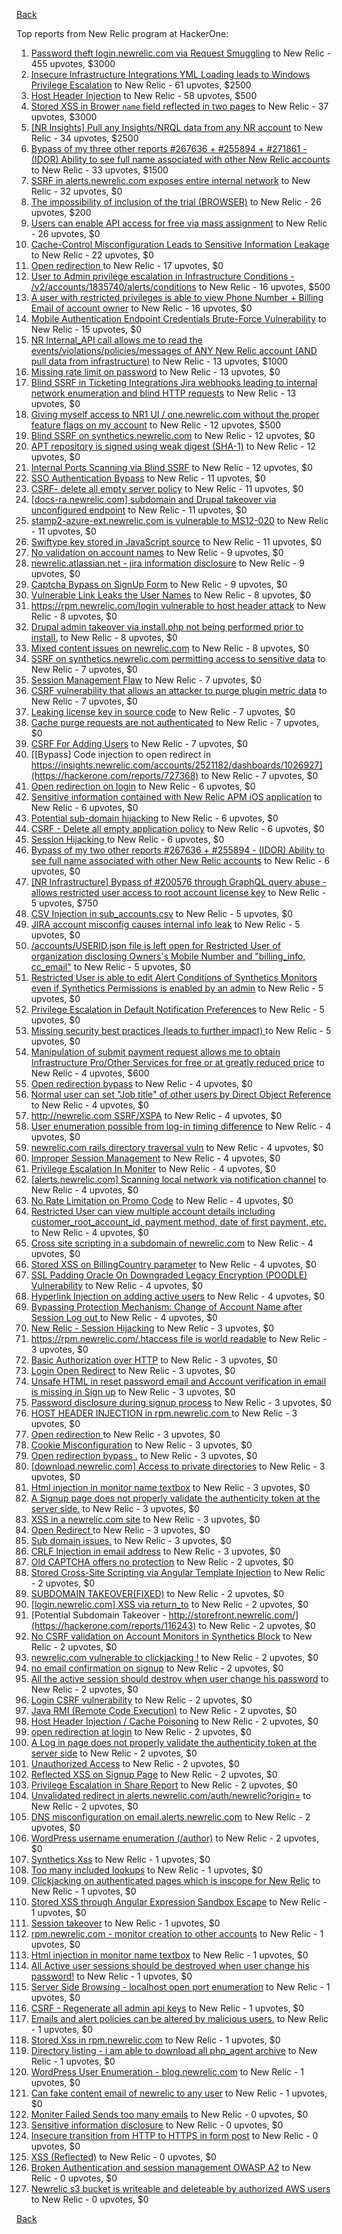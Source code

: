 [Back](../README.md)

Top reports from New Relic program at HackerOne:

1. [Password theft login.newrelic.com via Request Smuggling](https://hackerone.com/reports/498052) to New Relic - 455 upvotes, $3000
2. [Insecure Infrastructure Integrations YML Loading leads to Windows Privilege Escalation](https://hackerone.com/reports/363971) to New Relic - 61 upvotes, $2500
3. [Host Header Injection](https://hackerone.com/reports/698416) to New Relic - 58 upvotes, $500
4. [Stored XSS in Brower `name` field reflected in two pages](https://hackerone.com/reports/348076) to New Relic - 37 upvotes, $3000
5. [[NR Insights] Pull any Insights/NRQL data from any NR account](https://hackerone.com/reports/397137) to New Relic - 34 upvotes, $2500
6. [Bypass of my three other reports #267636 + #255894 + #271861 - (IDOR) Ability to see full name associated with other New Relic accounts](https://hackerone.com/reports/320173) to New Relic - 33 upvotes, $1500
7. [SSRF in alerts.newrelic.com exposes entire internal network](https://hackerone.com/reports/198690) to New Relic - 32 upvotes, $0
8. [The impossibility of inclusion of the trial (BROWSER)](https://hackerone.com/reports/460428) to New Relic - 26 upvotes, $200
9. [Users can enable API access for free via mass assignment](https://hackerone.com/reports/267781) to New Relic - 26 upvotes, $0
10. [Cache-Control Misconfiguration Leads to Sensitive Information Leakage](https://hackerone.com/reports/132835) to New Relic - 22 upvotes, $0
11. [Open redirection ](https://hackerone.com/reports/207285) to New Relic - 17 upvotes, $0
12. [User to Admin privilege escalation in Infrastructure Conditions - /v2/accounts/1835740/alerts/conditions](https://hackerone.com/reports/300879) to New Relic - 16 upvotes, $500
13. [A user with restricted privileges is able to view Phone Number + Billing Email of account owner](https://hackerone.com/reports/197059) to New Relic - 16 upvotes, $0
14. [Mobile Authentication Endpoint Credentials Brute-Force Vulnerability](https://hackerone.com/reports/127202) to New Relic - 15 upvotes, $0
15. [NR Internal_API call allows me to read the events/violations/policies/messages of ANY New Relic account (AND pull data from infrastructure)](https://hackerone.com/reports/271393) to New Relic - 13 upvotes, $1000
16. [Missing rate limit on password](https://hackerone.com/reports/138863) to New Relic - 13 upvotes, $0
17. [Blind SSRF in Ticketing Integrations Jira webhooks leading to internal network enumeration and blind HTTP requests](https://hackerone.com/reports/344032) to New Relic - 13 upvotes, $0
18. [Giving myself access to NR1 UI / one.newrelic.com without the proper feature flags on my account](https://hackerone.com/reports/520623) to New Relic - 12 upvotes, $500
19. [Blind SSRF on synthetics.newrelic.com](https://hackerone.com/reports/141304) to New Relic - 12 upvotes, $0
20. [APT repository is signed using weak digest (SHA-1)](https://hackerone.com/reports/129138) to New Relic - 12 upvotes, $0
21. [Internal Ports Scanning via Blind SSRF](https://hackerone.com/reports/263169) to New Relic - 12 upvotes, $0
22. [SSO Authentication Bypass](https://hackerone.com/reports/168108) to New Relic - 11 upvotes, $0
23. [CSRF- delete all empty server policy](https://hackerone.com/reports/123095) to New Relic - 11 upvotes, $0
24. [[docs-ra.newrelic.com] subdomain and Drupal takeover via unconfigured endpoint](https://hackerone.com/reports/207381) to New Relic - 11 upvotes, $0
25. [stamp2-azure-ext.newrelic.com is vulnerable to MS12-020](https://hackerone.com/reports/384882) to New Relic - 11 upvotes, $0
26. [Swiftype key stored in JavaScript source](https://hackerone.com/reports/427373) to New Relic - 11 upvotes, $0
27. [No validation on account names](https://hackerone.com/reports/114796) to New Relic - 9 upvotes, $0
28. [newrelic.atlassian.net - jira information disclosure](https://hackerone.com/reports/197726) to New Relic - 9 upvotes, $0
29. [Captcha Bypass on SignUp Form](https://hackerone.com/reports/277300) to New Relic - 9 upvotes, $0
30. [Vulnerable Link Leaks the User Names](https://hackerone.com/reports/123089) to New Relic - 8 upvotes, $0
31. [https://rpm.newrelic.com/login vulnerable to host header attack](https://hackerone.com/reports/123078) to New Relic - 8 upvotes, $0
32. [Drupal admin takeover via install.php not being performed prior to install.](https://hackerone.com/reports/329407) to New Relic - 8 upvotes, $0
33. [Mixed content issues on newrelic.com](https://hackerone.com/reports/700091) to New Relic - 8 upvotes, $0
34. [SSRF on synthetics.newrelic.com permitting access to sensitive data](https://hackerone.com/reports/141682) to New Relic - 7 upvotes, $0
35. [Session Management Flaw](https://hackerone.com/reports/152944) to New Relic - 7 upvotes, $0
36. [CSRF vulnerability that allows an attacker to purge plugin metric data](https://hackerone.com/reports/157270) to New Relic - 7 upvotes, $0
37. [Leaking license key in source code](https://hackerone.com/reports/154855) to New Relic - 7 upvotes, $0
38. [Cache purge requests are not authenticated](https://hackerone.com/reports/154278) to New Relic - 7 upvotes, $0
39. [CSRF For Adding Users](https://hackerone.com/reports/225326) to New Relic - 7 upvotes, $0
40. [[Bypass] Code injection to open redirect in https://insights.newrelic.com/accounts/2521182/dashboards/1026927](https://hackerone.com/reports/727368) to New Relic - 7 upvotes, $0
41. [Open redirection on login](https://hackerone.com/reports/123172) to New Relic - 6 upvotes, $0
42. [Sensitive information contained with New Relic APM iOS application](https://hackerone.com/reports/130739) to New Relic - 6 upvotes, $0
43. [Potential sub-domain hijacking](https://hackerone.com/reports/178537) to New Relic - 6 upvotes, $0
44. [CSRF - Delete all empty application policy](https://hackerone.com/reports/123092) to New Relic - 6 upvotes, $0
45. [Session Hijacking ](https://hackerone.com/reports/167460) to New Relic - 6 upvotes, $0
46. [Bypass of my two other reports #267636 + #255894 - (IDOR) Ability to see full name associated with other New Relic accounts](https://hackerone.com/reports/271861) to New Relic - 6 upvotes, $0
47. [[NR Infrastructure] Bypass of #200576 through GraphQL query abuse - allows restricted user access to root account license key](https://hackerone.com/reports/276174) to New Relic - 5 upvotes, $750
48. [CSV Injection in sub_accounts.csv](https://hackerone.com/reports/127032) to New Relic - 5 upvotes, $0
49. [JIRA account misconfig causes internal info leak](https://hackerone.com/reports/139970) to New Relic - 5 upvotes, $0
50. [/accounts/USERID.json file is left open for Restricted User of organization disclosing Owners's Mobile Number and "billing_info, cc_email"](https://hackerone.com/reports/221250) to New Relic - 5 upvotes, $0
51. [Restricted User is able to edit Alert Conditions of Synthetics Monitors even if Synthetics Permissions is enabled by an admin](https://hackerone.com/reports/197436) to New Relic - 5 upvotes, $0
52. [Privilege Escalation in Default Notification Preferences](https://hackerone.com/reports/210298) to New Relic - 5 upvotes, $0
53. [ Missing security best practices (leads to further impact) ](https://hackerone.com/reports/385420) to New Relic - 5 upvotes, $0
54. [Manipulation of submit payment request allows me to obtain Infrastructure Pro/Other Services for free or at greatly reduced price](https://hackerone.com/reports/219356) to New Relic - 4 upvotes, $600
55. [Open redirection bypass](https://hackerone.com/reports/127741) to New Relic - 4 upvotes, $0
56. [Normal user can set "Job title" of other users by Direct Object Reference](https://hackerone.com/reports/123435) to New Relic - 4 upvotes, $0
57. [http://newrelic.com SSRF/XSPA](https://hackerone.com/reports/146875) to New Relic - 4 upvotes, $0
58. [User enumeration possible from log-in timing difference](https://hackerone.com/reports/127026) to New Relic - 4 upvotes, $0
59. [newrelic.com rails directory traversal vuln](https://hackerone.com/reports/134032) to New Relic - 4 upvotes, $0
60. [Improper Session Management](https://hackerone.com/reports/139178) to New Relic - 4 upvotes, $0
61. [Privilege Escalation In Moniter](https://hackerone.com/reports/139502) to New Relic - 4 upvotes, $0
62. [[alerts.newrelic.com] Scanning local network via notification channel](https://hackerone.com/reports/153634) to New Relic - 4 upvotes, $0
63. [No Rate Limitation on Promo Code](https://hackerone.com/reports/123091) to New Relic - 4 upvotes, $0
64. [Restricted User can view multiple account details including customer_root_account_id, payment method, date of first payment, etc.](https://hackerone.com/reports/198221) to New Relic - 4 upvotes, $0
65. [Cross site scripting in a subdomain of newrelic.com](https://hackerone.com/reports/181528) to New Relic - 4 upvotes, $0
66. [Stored XSS on BillingCountry parameter](https://hackerone.com/reports/182414) to New Relic - 4 upvotes, $0
67. [SSL Padding Oracle On Downgraded Legacy Encryption (POODLE) Vulnerability](https://hackerone.com/reports/216271) to New Relic - 4 upvotes, $0
68. [Hyperlink Injection on adding active users](https://hackerone.com/reports/176494) to New Relic - 4 upvotes, $0
69. [Bypassing Protection Mechanism: Change of Account Name after Session Log out ](https://hackerone.com/reports/789305) to New Relic - 4 upvotes, $0
70. [New Relic - Session Hijacking](https://hackerone.com/reports/137480) to New Relic - 3 upvotes, $0
71. [https://rpm.newrelic.com/.htaccess file is world readable](https://hackerone.com/reports/123074) to New Relic - 3 upvotes, $0
72. [Basic Authorization over HTTP](https://hackerone.com/reports/114870) to New Relic - 3 upvotes, $0
73. [Login Open Redirect](https://hackerone.com/reports/131552) to New Relic - 3 upvotes, $0
74. [Unsafe HTML in reset password email    and Account verification in email  is missing in Sign up](https://hackerone.com/reports/114807) to New Relic - 3 upvotes, $0
75. [Password disclosure during signup process](https://hackerone.com/reports/127766) to New Relic - 3 upvotes, $0
76. [HOST HEADER INJECTION in rpm.newrelic.com ](https://hackerone.com/reports/167809) to New Relic - 3 upvotes, $0
77. [Open redirection ](https://hackerone.com/reports/132251) to New Relic - 3 upvotes, $0
78. [Cookie Misconfiguration](https://hackerone.com/reports/163227) to New Relic - 3 upvotes, $0
79. [Open redirection bypass .](https://hackerone.com/reports/144525) to New Relic - 3 upvotes, $0
80. [[download.newrelic.com] Access to private directories](https://hackerone.com/reports/115922) to New Relic - 3 upvotes, $0
81. [Html injection in monitor name textbox](https://hackerone.com/reports/146318) to New Relic - 3 upvotes, $0
82. [A Signup page does not properly validate the authenticity token at the server side.](https://hackerone.com/reports/114799) to New Relic - 3 upvotes, $0
83. [XSS in a newrelic.com site](https://hackerone.com/reports/152368) to New Relic - 3 upvotes, $0
84. [Open Redirect ](https://hackerone.com/reports/177485) to New Relic - 3 upvotes, $0
85. [Sub domain issues.](https://hackerone.com/reports/183577) to New Relic - 3 upvotes, $0
86. [CRLF Injection in email address](https://hackerone.com/reports/796013) to New Relic - 3 upvotes, $0
87. [Old CAPTCHA offers no protection](https://hackerone.com/reports/127028) to New Relic - 2 upvotes, $0
88. [Stored Cross-Site Scripting via Angular Template Injection](https://hackerone.com/reports/132658) to New Relic - 2 upvotes, $0
89. [SUBDOMAIN TAKEOVER(FIXED)](https://hackerone.com/reports/115628) to New Relic - 2 upvotes, $0
90. [[login.newrelic.com] XSS via return_to](https://hackerone.com/reports/115860) to New Relic - 2 upvotes, $0
91. [Potential Subdomain Takeover - http://storefront.newrelic.com/](https://hackerone.com/reports/116243) to New Relic - 2 upvotes, $0
92. [No CSRF validation on Account Monitors in Synthetics Block](https://hackerone.com/reports/140275) to New Relic - 2 upvotes, $0
93. [newrelic.com vulnerable to clickjacking !](https://hackerone.com/reports/123126) to New Relic - 2 upvotes, $0
94. [no email confirmation on signup](https://hackerone.com/reports/123127) to New Relic - 2 upvotes, $0
95. [All the active session should destroy when user change his password](https://hackerone.com/reports/123183) to New Relic - 2 upvotes, $0
96. [Login CSRF vulnerability](https://hackerone.com/reports/156992) to New Relic - 2 upvotes, $0
97. [Java RMI (Remote Code Execution)](https://hackerone.com/reports/163547) to New Relic - 2 upvotes, $0
98. [Host Header Injection / Cache Poisoning](https://hackerone.com/reports/123513) to New Relic - 2 upvotes, $0
99. [open redirection at login](https://hackerone.com/reports/116315) to New Relic - 2 upvotes, $0
100. [A Log in page does not properly validate the authenticity token at the server side](https://hackerone.com/reports/114797) to New Relic - 2 upvotes, $0
101. [Unauthorized Access](https://hackerone.com/reports/116179) to New Relic - 2 upvotes, $0
102. [Reflected XSS on Signup Page](https://hackerone.com/reports/119090) to New Relic - 2 upvotes, $0
103. [Privilege Escalation in Share Report](https://hackerone.com/reports/210304) to New Relic - 2 upvotes, $0
104. [Unvalidated redirect in alerts.newrelic.com/auth/newrelic?origin=](https://hackerone.com/reports/207505) to New Relic - 2 upvotes, $0
105. [DNS misconfiguration on email.alerts.newrelic.com](https://hackerone.com/reports/390537) to New Relic - 2 upvotes, $0
106. [WordPress username enumeration (/author)](https://hackerone.com/reports/414427) to New Relic - 2 upvotes, $0
107. [Synthetics Xss](https://hackerone.com/reports/123649) to New Relic - 1 upvotes, $0
108. [Too many included lookups](https://hackerone.com/reports/125400) to New Relic - 1 upvotes, $0
109. [Clickjacking on authenticated pages which is inscope for New Relic](https://hackerone.com/reports/128645) to New Relic - 1 upvotes, $0
110. [Stored XSS through Angular Expression Sandbox Escape](https://hackerone.com/reports/124724) to New Relic - 1 upvotes, $0
111. [Session takeover](https://hackerone.com/reports/140333) to New Relic - 1 upvotes, $0
112. [rpm.newrelic.com - monitor creation to other accounts](https://hackerone.com/reports/127203) to New Relic - 1 upvotes, $0
113. [Html injection in monitor name  textbox](https://hackerone.com/reports/114852) to New Relic - 1 upvotes, $0
114. [All Active user sessions should be destroyed when user change his password!](https://hackerone.com/reports/157450) to New Relic - 1 upvotes, $0
115. [Server Side Browsing - localhost open port enumeration](https://hackerone.com/reports/122697) to New Relic - 1 upvotes, $0
116. [CSRF - Regenerate all admin api keys](https://hackerone.com/reports/119148) to New Relic - 1 upvotes, $0
117. [Emails and alert policies can be altered by malicious users.](https://hackerone.com/reports/123120) to New Relic - 1 upvotes, $0
118. [Stored Xss in rpm.newrelic.com](https://hackerone.com/reports/170241) to New Relic - 1 upvotes, $0
119. [Directory listing - i am able to download all php_agent archive](https://hackerone.com/reports/207384) to New Relic - 1 upvotes, $0
120. [WordPress User Enumeration - blog.newrelic.com](https://hackerone.com/reports/115817) to New Relic - 1 upvotes, $0
121. [Can fake content email of newrelic to any user](https://hackerone.com/reports/694943) to New Relic - 1 upvotes, $0
122. [Moniter Failed Sends too many emails](https://hackerone.com/reports/194952) to New Relic - 0 upvotes, $0
123. [Sensitive information disclosure](https://hackerone.com/reports/207388) to New Relic - 0 upvotes, $0
124. [Insecure transition from HTTP to HTTPS in form post](https://hackerone.com/reports/123915) to New Relic - 0 upvotes, $0
125. [XSS (Reflected)](https://hackerone.com/reports/176477) to New Relic - 0 upvotes, $0
126. [Broken Authentication and session management OWASP A2](https://hackerone.com/reports/205309) to New Relic - 0 upvotes, $0
127. [Newrelic s3 bucket is writeable and deleteable by authorized AWS users](https://hackerone.com/reports/277262) to New Relic - 0 upvotes, $0


[Back](../README.md)